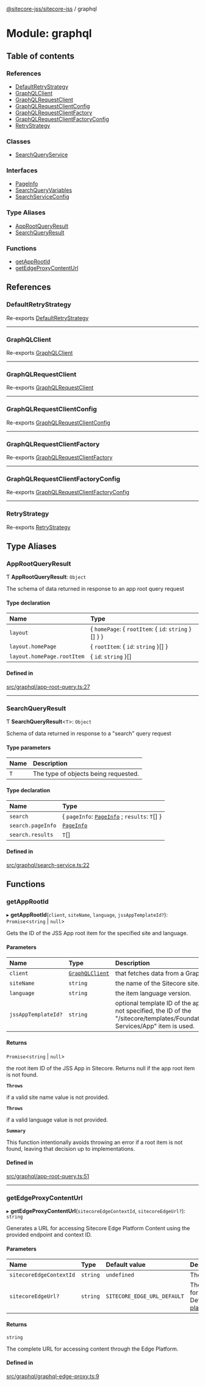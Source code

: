 [@sitecore-jss/sitecore-jss](../README.md) / graphql

# Module: graphql

## Table of contents

### References

- [DefaultRetryStrategy](graphql.md#defaultretrystrategy)
- [GraphQLClient](graphql.md#graphqlclient)
- [GraphQLRequestClient](graphql.md#graphqlrequestclient)
- [GraphQLRequestClientConfig](graphql.md#graphqlrequestclientconfig)
- [GraphQLRequestClientFactory](graphql.md#graphqlrequestclientfactory)
- [GraphQLRequestClientFactoryConfig](graphql.md#graphqlrequestclientfactoryconfig)
- [RetryStrategy](graphql.md#retrystrategy)

### Classes

- [SearchQueryService](../classes/graphql.SearchQueryService.md)

### Interfaces

- [PageInfo](../interfaces/graphql.PageInfo.md)
- [SearchQueryVariables](../interfaces/graphql.SearchQueryVariables.md)
- [SearchServiceConfig](../interfaces/graphql.SearchServiceConfig.md)

### Type Aliases

- [AppRootQueryResult](graphql.md#approotqueryresult)
- [SearchQueryResult](graphql.md#searchqueryresult)

### Functions

- [getAppRootId](graphql.md#getapprootid)
- [getEdgeProxyContentUrl](graphql.md#getedgeproxycontenturl)

## References

### DefaultRetryStrategy

Re-exports [DefaultRetryStrategy](../classes/index.DefaultRetryStrategy.md)

___

### GraphQLClient

Re-exports [GraphQLClient](../interfaces/index.GraphQLClient.md)

___

### GraphQLRequestClient

Re-exports [GraphQLRequestClient](../classes/index.GraphQLRequestClient.md)

___

### GraphQLRequestClientConfig

Re-exports [GraphQLRequestClientConfig](index.md#graphqlrequestclientconfig)

___

### GraphQLRequestClientFactory

Re-exports [GraphQLRequestClientFactory](index.md#graphqlrequestclientfactory)

___

### GraphQLRequestClientFactoryConfig

Re-exports [GraphQLRequestClientFactoryConfig](index.md#graphqlrequestclientfactoryconfig)

___

### RetryStrategy

Re-exports [RetryStrategy](../interfaces/index.RetryStrategy.md)

## Type Aliases

### AppRootQueryResult

Ƭ **AppRootQueryResult**: `Object`

The schema of data returned in response to an app root query request

#### Type declaration

| Name | Type |
| :------ | :------ |
| `layout` | \{ `homePage`: \{ `rootItem`: \{ `id`: `string`  }[]  }  } |
| `layout.homePage` | \{ `rootItem`: \{ `id`: `string`  }[]  } |
| `layout.homePage.rootItem` | \{ `id`: `string`  }[] |

#### Defined in

[src/graphql/app-root-query.ts:27](https://github.com/Sitecore/jss/blob/08401372f/packages/sitecore-jss/src/graphql/app-root-query.ts#L27)

___

### SearchQueryResult

Ƭ **SearchQueryResult**\<`T`\>: `Object`

Schema of data returned in response to a "search" query request

#### Type parameters

| Name | Description |
| :------ | :------ |
| `T` | The type of objects being requested. |

#### Type declaration

| Name | Type |
| :------ | :------ |
| `search` | \{ `pageInfo`: [`PageInfo`](../interfaces/graphql.PageInfo.md) ; `results`: `T`[]  } |
| `search.pageInfo` | [`PageInfo`](../interfaces/graphql.PageInfo.md) |
| `search.results` | `T`[] |

#### Defined in

[src/graphql/search-service.ts:22](https://github.com/Sitecore/jss/blob/08401372f/packages/sitecore-jss/src/graphql/search-service.ts#L22)

## Functions

### getAppRootId

▸ **getAppRootId**(`client`, `siteName`, `language`, `jssAppTemplateId?`): `Promise`\<`string` \| ``null``\>

Gets the ID of the JSS App root item for the specified site and language.

#### Parameters

| Name | Type | Description |
| :------ | :------ | :------ |
| `client` | [`GraphQLClient`](../interfaces/index.GraphQLClient.md) | that fetches data from a GraphQL endpoint. |
| `siteName` | `string` | the name of the Sitecore site. |
| `language` | `string` | the item language version. |
| `jssAppTemplateId?` | `string` | optional template ID of the app root item. If not specified, the ID of the "/sitecore/templates/Foundation/JavaScript Services/App" item is used. |

#### Returns

`Promise`\<`string` \| ``null``\>

the root item ID of the JSS App in Sitecore. Returns null if the app root item is not found.

**`Throws`**

if a valid site name value is not provided.

**`Throws`**

if a valid language value is not provided.

**`Summary`**

This function intentionally avoids throwing an error if a root item is not found,
leaving that decision up to implementations.

#### Defined in

[src/graphql/app-root-query.ts:51](https://github.com/Sitecore/jss/blob/08401372f/packages/sitecore-jss/src/graphql/app-root-query.ts#L51)

___

### getEdgeProxyContentUrl

▸ **getEdgeProxyContentUrl**(`sitecoreEdgeContextId`, `sitecoreEdgeUrl?`): `string`

Generates a URL for accessing Sitecore Edge Platform Content using the provided endpoint and context ID.

#### Parameters

| Name | Type | Default value | Description |
| :------ | :------ | :------ | :------ |
| `sitecoreEdgeContextId` | `string` | `undefined` | The unique context id. |
| `sitecoreEdgeUrl?` | `string` | `SITECORE_EDGE_URL_DEFAULT` | The base endpoint URL for the Edge Platform. Default is https://edge-platform.sitecorecloud.io |

#### Returns

`string`

The complete URL for accessing content through the Edge Platform.

#### Defined in

[src/graphql/graphql-edge-proxy.ts:9](https://github.com/Sitecore/jss/blob/08401372f/packages/sitecore-jss/src/graphql/graphql-edge-proxy.ts#L9)
